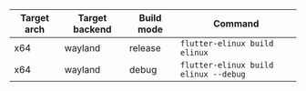
|Target arch|Target backend|Build mode| Command |
| --------- | ------------ | -------- | ------- |
| x64       | wayland      | release  | `flutter-elinux build elinux` |
| x64       | wayland      | debug    | `flutter-elinux build elinux --debug` |
